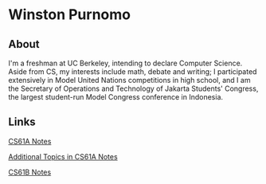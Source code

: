 # Winston Purnomo

## About
I'm a freshman at UC Berkeley, intending to declare Computer Science. Aside from CS, my interests include math, debate and writing; I participated extensively in Model United Nations competitions in high school, and I am the Secretary of Operations and Technology of Jakarta Students' Congress, the largest student-run Model Congress conference in Indonesia.

## Links
[CS61A Notes](cs61a.md)

[Additional Topics in CS61A Notes](cs9852.md)

[CS61B Notes](cs61b.md)
